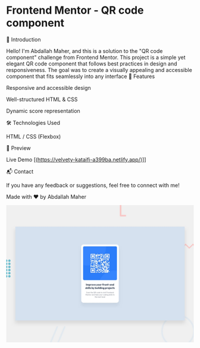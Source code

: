 # Frontend Mentor - QR code component

🌟 Introduction

Hello! I'm Abdallah Maher, and this is a solution to the "QR code component" challenge from Frontend Mentor.  This project is a simple yet elegant QR code component that follows best practices in design and responsiveness. The goal was to create a visually appealing and accessible component that fits seamlessly into any interface
🚀 Features

Responsive and accessible design

Well-structured HTML & CSS

Dynamic score representation

🛠 Technologies Used

HTML /  CSS (Flexbox)


🎨 Preview

Live Demo [[(https://velvety-kataifi-a399ba.netlify.app/)]](https://luxury-longma-ced26c.netlify.app/)]

📬 Contact

If you have any feedback or suggestions, feel free to connect with me!

Made with ❤️ by Abdallah Maher


![Design preview for the QR code component coding challenge](./design/desktop-preview.jpg)
